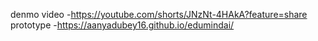 denmo video -https://youtube.com/shorts/JNzNt-4HAkA?feature=share
prototype -https://aanyadubey16.github.io/edumindai/

